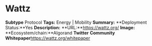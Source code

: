 # Wattz
**Subtype** Protocol
**Tags:** Energy | Mobility
**Summary:**
**Deployment Status:**Yes
**Description:**
**URL:**https://wattz.org/
**Image:**
**Ecosystem/chain:**Algorand
**Twitter**
**Community**
**Whitepaper**https://wattz.org/whitepaper
